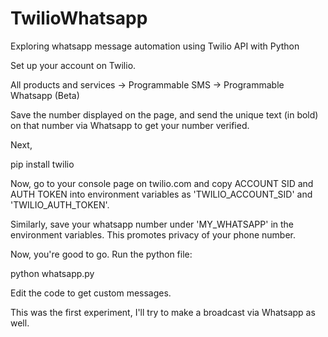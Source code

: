 # TwilioWhatsapp
Exploring whatsapp message automation using Twilio API with Python

Set up your account on Twilio.

All products and services -> Programmable SMS -> Programmable Whatsapp (Beta)

Save the number displayed on the page, and send the unique text (in bold) on that number via Whatsapp to get your number verified.

Next, 

pip install twilio

Now, go to your console page on twilio.com and copy ACCOUNT SID and AUTH TOKEN into environment variables as 'TWILIO_ACCOUNT_SID' and 'TWILIO_AUTH_TOKEN'.

Similarly, save your whatsapp number under 'MY_WHATSAPP' in the environment variables. This promotes privacy of your phone number.

Now, you're good to go. Run the python file: 

python whatsapp.py 

Edit the code to get custom messages. 

This was the first experiment, I'll try to make a broadcast via Whatsapp as well.
